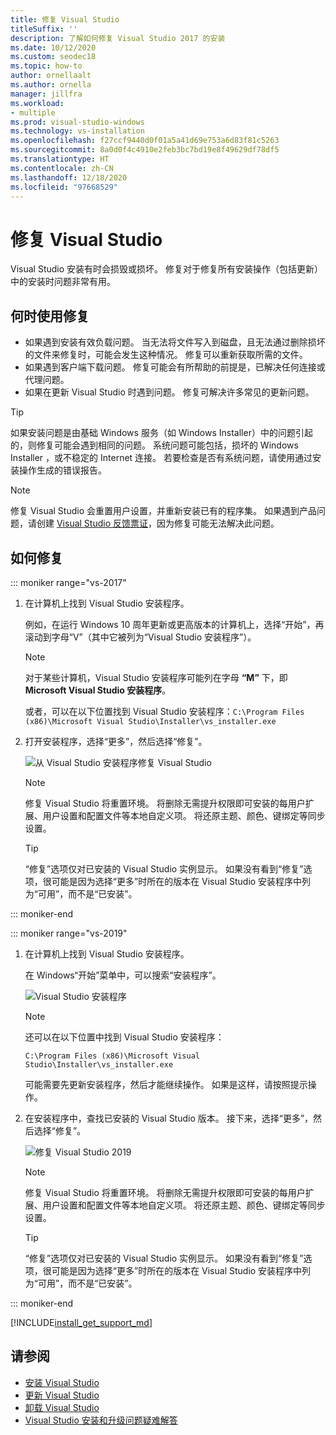 ```yaml
---
title: 修复 Visual Studio
titleSuffix: ''
description: 了解如何修复 Visual Studio 2017 的安装
ms.date: 10/12/2020
ms.custom: seodec18
ms.topic: how-to
author: ornellaalt
ms.author: ornella
manager: jillfra
ms.workload:
- multiple
ms.prod: visual-studio-windows
ms.technology: vs-installation
ms.openlocfilehash: f27ccf9440d0f01a5a41d69e753a6d83f81c5263
ms.sourcegitcommit: 8a0d0f4c4910e2feb3bc7bd19e8f49629df78df5
ms.translationtype: HT
ms.contentlocale: zh-CN
ms.lasthandoff: 12/18/2020
ms.locfileid: "97668529"
---
```

# <a name="repair-visual-studio"></a>修复 Visual Studio

Visual Studio 安装有时会损毁或损坏。 修复对于修复所有安装操作（包括更新）中的安装时问题非常有用。

## <a name="when-to-use-repair"></a>何时使用修复
* 如果遇到安装有效负载问题。 当无法将文件写入到磁盘，且无法通过删除损坏的文件来修复时，可能会发生这种情况。 修复可以重新获取所需的文件。 
* 如果遇到客户端下载问题。 修复可能会有所帮助的前提是，已解决任何连接或代理问题。 
* 如果在更新 Visual Studio 时遇到问题。 修复可解决许多常见的更新问题。 

> [!TIP] 
> 如果安装问题是由基础 Windows 服务（如 Windows Installer）中的问题引起的，则修复可能会遇到相同的问题。 系统问题可能包括，损坏的 Windows Installer ，或不稳定的 Internet 连接。 若要检查是否有系统问题，请使用通过安装操作生成的错误报告。

> [!NOTE] 
> 修复 Visual Studio 会重置用户设置，并重新安装已有的程序集。 如果遇到产品问题，请创建 [Visual Studio 反馈票证](https://aka.ms/feedback/suggest?space=8)，因为修复可能无法解决此问题。

## <a name="how-to-repair"></a>如何修复
::: moniker range="vs-2017"

1. 在计算机上找到 Visual Studio 安装程序。

     例如，在运行 Windows 10 周年更新或更高版本的计算机上，选择“开始”，再滚动到字母“V”（其中它被列为“Visual Studio 安装程序”）。

   > [!NOTE]
   > 对于某些计算机，Visual Studio 安装程序可能列在字母 **“M”** 下，即 **Microsoft Visual Studio 安装程序**。
   >
   > 或者，可以在以下位置找到 Visual Studio 安装程序：`C:\Program Files (x86)\Microsoft Visual Studio\Installer\vs_installer.exe`

1. 打开安装程序，选择“更多”，然后选择“修复”。

    ![从 Visual Studio 安装程序修复 Visual Studio](media/repair-visual-studio.png "从 Visual Studio 安装程序修复 Visual Studio")

   > [!NOTE]
   > 修复 Visual Studio 将重置环境。 将删除无需提升权限即可安装的每用户扩展、用户设置和配置文件等本地自定义项。 将还原主题、颜色、键绑定等同步设置。
   >

   > [!TIP]
   > “修复”选项仅对已安装的 Visual Studio 实例显示。 如果没有看到“修复”选项，很可能是因为选择“更多”时所在的版本在 Visual Studio 安装程序中列为“可用”，而不是“已安装”。

::: moniker-end

::: moniker range="vs-2019"

1. 在计算机上找到 Visual Studio 安装程序。

     在 Windows“开始”菜单中，可以搜索“安装程序”。

     ![Visual Studio 安装程序](media/vs-2019/visual-studio-installer.png "搜索 Visual Studio 安装程序")

     > [!NOTE]
     > 还可以在以下位置中找到 Visual Studio 安装程序：
     >
     > `C:\Program Files (x86)\Microsoft Visual Studio\Installer\vs_installer.exe`

    可能需要先更新安装程序，然后才能继续操作。 如果是这样，请按照提示操作。

1. 在安装程序中，查找已安装的 Visual Studio 版本。 接下来，选择“更多”，然后选择“修复”。

     ![修复 Visual Studio 2019](media/vs-2019/vs-installer-repair.png "修复 Visual Studio 2019")

   > [!NOTE]
   > 修复 Visual Studio 将重置环境。 将删除无需提升权限即可安装的每用户扩展、用户设置和配置文件等本地自定义项。 将还原主题、颜色、键绑定等同步设置。
   >

   > [!TIP]
   > “修复”选项仅对已安装的 Visual Studio 实例显示。 如果没有看到“修复”选项，很可能是因为选择“更多”时所在的版本在 Visual Studio 安装程序中列为“可用”，而不是“已安装”。

::: moniker-end

[!INCLUDE[install_get_support_md](includes/install_get_support_md.md)]

## <a name="see-also"></a>请参阅

* [安装 Visual Studio](install-visual-studio.md)
* [更新 Visual Studio](update-visual-studio.md)
* [卸载 Visual Studio](uninstall-visual-studio.md)
* [Visual Studio 安装和升级问题疑难解答](troubleshooting-installation-issues.md)
